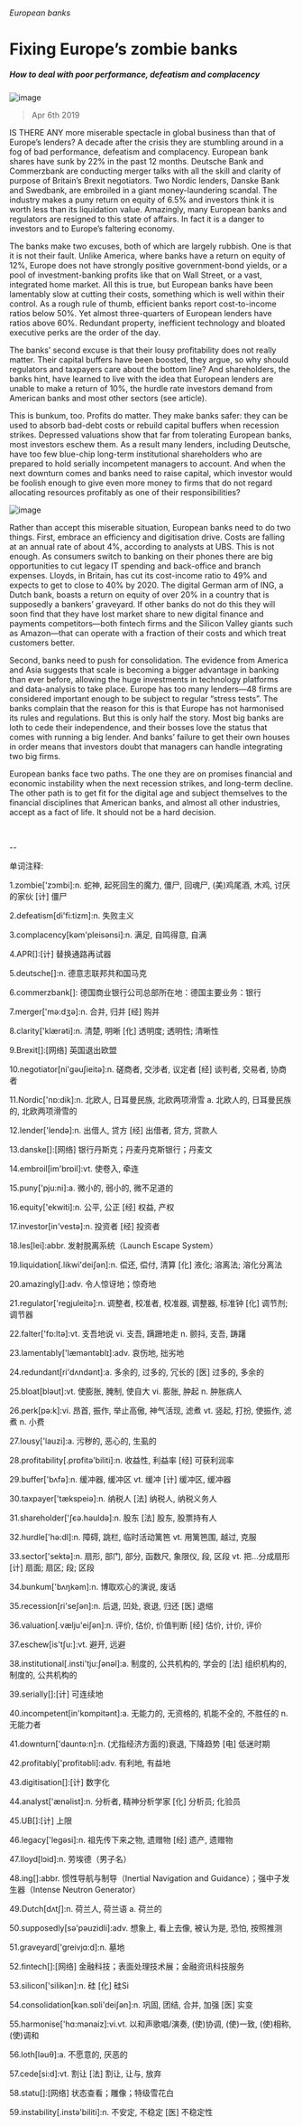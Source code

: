 ###### European banks
# Fixing Europe’s zombie banks 
##### How to deal with poor performance, defeatism and complacency 
![image](images/20190406_LDP503.jpg) 
> Apr 6th 2019 
IS THERE ANY more miserable spectacle in global business than that of Europe’s lenders? A decade after the crisis they are stumbling around in a fog of bad performance, defeatism and complacency. European bank shares have sunk by 22% in the past 12 months. Deutsche Bank and Commerzbank are conducting merger talks with all the skill and clarity of purpose of Britain’s Brexit negotiators. Two Nordic lenders, Danske Bank and Swedbank, are embroiled in a giant money-laundering scandal. The industry makes a puny return on equity of 6.5% and investors think it is worth less than its liquidation value. Amazingly, many European banks and regulators are resigned to this state of affairs. In fact it is a danger to investors and to Europe’s faltering economy. 
The banks make two excuses, both of which are largely rubbish. One is that it is not their fault. Unlike America, where banks have a return on equity of 12%, Europe does not have strongly positive government-bond yields, or a pool of investment-banking profits like that on Wall Street, or a vast, integrated home market. All this is true, but European banks have been lamentably slow at cutting their costs, something which is well within their control. As a rough rule of thumb, efficient banks report cost-to-income ratios below 50%. Yet almost three-quarters of European lenders have ratios above 60%. Redundant property, inefficient technology and bloated executive perks are the order of the day. 
The banks’ second excuse is that their lousy profitability does not really matter. Their capital buffers have been boosted, they argue, so why should regulators and taxpayers care about the bottom line? And shareholders, the banks hint, have learned to live with the idea that European lenders are unable to make a return of 10%, the hurdle rate investors demand from American banks and most other sectors (see article). 
This is bunkum, too. Profits do matter. They make banks safer: they can be used to absorb bad-debt costs or rebuild capital buffers when recession strikes. Depressed valuations show that far from tolerating European banks, most investors eschew them. As a result many lenders, including Deutsche, have too few blue-chip long-term institutional shareholders who are prepared to hold serially incompetent managers to account. And when the next downturn comes and banks need to raise capital, which investor would be foolish enough to give even more money to firms that do not regard allocating resources profitably as one of their responsibilities? 
![image](images/20190406_LDC661_1.png) 
Rather than accept this miserable situation, European banks need to do two things. First, embrace an efficiency and digitisation drive. Costs are falling at an annual rate of about 4%, according to analysts at UBS. This is not enough. As consumers switch to banking on their phones there are big opportunities to cut legacy IT spending and back-office and branch expenses. Lloyds, in Britain, has cut its cost-income ratio to 49% and expects to get to close to 40% by 2020. The digital German arm of ING, a Dutch bank, boasts a return on equity of over 20% in a country that is supposedly a bankers’ graveyard. If other banks do not do this they will soon find that they have lost market share to new digital finance and payments competitors—both fintech firms and the Silicon Valley giants such as Amazon—that can operate with a fraction of their costs and which treat customers better. 
Second, banks need to push for consolidation. The evidence from America and Asia suggests that scale is becoming a bigger advantage in banking than ever before, allowing the huge investments in technology platforms and data-analysis to take place. Europe has too many lenders—48 firms are considered important enough to be subject to regular “stress tests”. The banks complain that the reason for this is that Europe has not harmonised its rules and regulations. But this is only half the story. Most big banks are loth to cede their independence, and their bosses love the status that comes with running a big lender. And banks’ failure to get their own houses in order means that investors doubt that managers can handle integrating two big firms. 
European banks face two paths. The one they are on promises financial and economic instability when the next recession strikes, and long-term decline. The other path is to get fit for the digital age and subject themselves to the financial disciplines that American banks, and almost all other industries, accept as a fact of life. It should not be a hard decision. 
  
-- 
 单词注释:
1.zombie['zɔmbi]:n. 蛇神, 起死回生的魔力, 僵尸, 回魂尸, (美)鸡尾酒, 木鸡, 讨厌的家伙 [计] 僵尸 
2.defeatism[di'fi:tizm]:n. 失败主义 
3.complacency[kәm'pleisәnsi]:n. 满足, 自鸣得意, 自满 
4.APR[]:[计] 替换通路再试器 
5.deutsche[]:n. 德意志联邦共和国马克 
6.commerzbank[]: 德国商业银行公司总部所在地：德国主要业务：银行 
7.merger['mә:dʒә]:n. 合并, 归并 [经] 购并 
8.clarity['klærәti]:n. 清楚, 明晰 [化] 透明度; 透明性; 清晰性 
9.Brexit[]:[网络] 英国退出欧盟 
10.negotiator[ni'gәuʃieitә]:n. 磋商者, 交涉者, 议定者 [经] 谈判者, 交易者, 协商者 
11.Nordic['nɒ:dik]:n. 北欧人, 日耳曼民族, 北欧两项滑雪 a. 北欧人的, 日耳曼民族的, 北欧两项滑雪的 
12.lender['lendә]:n. 出借人, 贷方 [经] 出借者, 贷方, 贷款人 
13.danske[]:[网络] 银行丹斯克；丹麦丹克斯银行；丹麦文 
14.embroil[im'brɒil]:vt. 使卷入, 牵连 
15.puny['pju:ni]:a. 微小的, 弱小的, 微不足道的 
16.equity['ekwiti]:n. 公平, 公正 [经] 权益, 产权 
17.investor[in'vestә]:n. 投资者 [经] 投资者 
18.les[lei]:abbr. 发射脱离系统（Launch Escape System） 
19.liquidation[.likwi'deiʃәn]:n. 偿还, 偿付, 清算 [化] 液化; 溶离法; 溶化分离法 
20.amazingly[]:adv. 令人惊讶地；惊奇地 
21.regulator['regjuleitә]:n. 调整者, 校准者, 校准器, 调整器, 标准钟 [化] 调节剂; 调节器 
22.falter['fɒ:ltә]:vt. 支吾地说 vi. 支吾, 蹒跚地走 n. 颤抖, 支吾, 踌躇 
23.lamentably['læməntəblɪ]:adv. 哀伤地, 拙劣地 
24.redundant[ri'dʌndәnt]:a. 多余的, 过多的, 冗长的 [医] 过多的, 多余的 
25.bloat[blәut]:vt. 使膨胀, 腌制, 使自大 vi. 膨胀, 肿起 n. 肿胀病人 
26.perk[pә:k]:vi. 昂首, 振作, 举止高傲, 神气活现, 滤煮 vt. 竖起, 打扮, 使振作, 滤煮 n. 小费 
27.lousy['lauzi]:a. 污秽的, 恶心的, 生虱的 
28.profitability[.prɒfitә'biliti]:n. 收益性, 利益率 [经] 可获利润率 
29.buffer['bʌfә]:n. 缓冲器, 缓冲区 vt. 缓冲 [计] 缓冲区, 缓冲器 
30.taxpayer['tækspeiә]:n. 纳税人 [法] 纳税人, 纳税义务人 
31.shareholder['ʃєә.hәuldә]:n. 股东 [法] 股东, 股票持有人 
32.hurdle['hә:dl]:n. 障碍, 跳栏, 临时活动篱笆 vt. 用篱笆围, 越过, 克服 
33.sector['sektә]:n. 扇形, 部门, 部分, 函数尺, 象限仪, 段, 区段 vt. 把...分成扇形 [计] 扇面; 扇区; 段; 区段 
34.bunkum['bʌŋkәm]:n. 博取欢心的演说, 废话 
35.recession[ri'seʃәn]:n. 后退, 凹处, 衰退, 归还 [医] 退缩 
36.valuation[.vælju'eiʃәn]:n. 评价, 估价, 价值判断 [经] 估价, 计价, 评价 
37.eschew[is'tʃu:]:vt. 避开, 远避 
38.institutional[.insti'tju:ʃәnәl]:a. 制度的, 公共机构的, 学会的 [法] 组织机构的, 制度的, 公共机构的 
39.serially[]:[计] 可连续地 
40.incompetent[in'kɒmpitәnt]:a. 无能力的, 无资格的, 机能不全的, 不胜任的 n. 无能力者 
41.downturn['dauntә:n]:n. (尤指经济方面的)衰退, 下降趋势 [电] 低迷时期 
42.profitably['prɒfitәbli]:adv. 有利地, 有益地 
43.digitisation[]:[计] 数字化 
44.analyst['ænәlist]:n. 分析者, 精神分析学家 [化] 分析员; 化验员 
45.UB[]:[计] 上限 
46.legacy['legәsi]:n. 祖先传下来之物, 遗赠物 [经] 遗产, 遗赠物 
47.lloyd[lɔid]:n. 劳埃德（男子名） 
48.ing[]:abbr. 惯性导航与制导（Inertial Navigation and Guidance）；强中子发生器（Intense Neutron Generator） 
49.Dutch[dʌtʃ]:n. 荷兰人, 荷兰语 a. 荷兰的 
50.supposedly[sә'pәuzidli]:adv. 想象上, 看上去像, 被认为是, 恐怕, 按照推测 
51.graveyard['greivjɑ:d]:n. 墓地 
52.fintech[]:[网络] 金融科技；表面处理技术展；金融资讯科技服务 
53.silicon['silikәn]:n. 硅 [化] 硅Si 
54.consolidation[kәn.sɒli'deiʃәn]:n. 巩固, 团结, 合并, 加强 [医] 实变 
55.harmonise['hɑ:mәnaiz]:vi.vt. 以和声歌唱/演奏, (使)协调, (使)一致, (使)相称, (使)调和 
56.loth[lәuθ]:a. 不愿意的, 厌恶的 
57.cede[si:d]:vt. 割让 [法] 割让, 让与, 放弃 
58.statu[]:[网络] 状态查看；雕像；特级雪花白 
59.instability[.instә'biliti]:n. 不安定, 不稳定 [医] 不稳定性 
